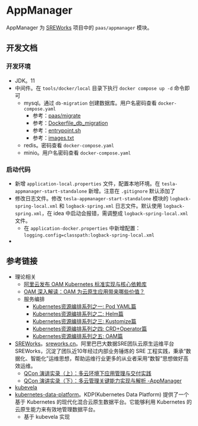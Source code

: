 # AppManager

AppManager 为 [SREWorks](https://github.com/alibaba/SREWorks) 项目中的 `paas/appmanager` 模块。

## 开发文档

### 开发环境

* JDK。11
* 中间件。在 `tools/docker/local` 目录下执行 `docker compose up -d` 命令即可
  * mysql。通过 `db-migration` 创建数据库。用户名密码查看 `docker-compose.yaml`
    * 参考：[paas/migrate](https://github.com/alibaba/SREWorks/tree/main/paas/migrate)
    * 参考：[Dockerfile_db_migration](https://github.com/alibaba/SREWorks/tree/main/paas/appmanager/Dockerfile_db_migration)
    * 参考：[entrypoint.sh](https://github.com/alibaba/SREWorks/tree/main/paas/migrate/entrypoint.sh)
    * 参考：[images.txt](https://github.com/alibaba/SREWorks/blob/master/images.txt)
  * redis。密码查看 `docker-compose.yaml`
  * minio。用户名密码查看 `docker-compose.yaml`

### 启动代码

* 新增 `application-local.properties` 文件，配置本地环境。在 `tesla-appmanager-start-standalone` 新增。注意在 `.gitignore` 默认添加了
* 修改日志文件。修改 `tesla-appmanager-start-standalone` 模块的 `logback-spring-local.xml` 和 `logback-spring.xml` 日志文件。默认使用 `logback-spring.xml`，在 idea 中启动会报错，需调整成 `logback-spring-local.xml` 文件。
  * 在 `application-docker.properties` 中新增配置：`logging.config=classpath:logback-spring-local.xml`
* 


## 参考链接

- 理论相关
  - [阿里云发布 OAM Kubernetes 标准实现与核心依赖库](https://mp.weixin.qq.com/s/YWPgNgr-WHd-ORvtJXp62A)
  - [OAM 深入解读：OAM 为云原生应用带来哪些价值？](https://developer.aliyun.com/article/744417)
  - 服务编排
    - [Kubernetes资源编排系列之一: Pod YAML篇](https://mp.weixin.qq.com/s?__biz=MzUwOTkwNzQxMg==&mid=2247485027&idx=1&sn=6d1371244d5c05203c0d5be78a27cd32&chksm=f90a5ed8ce7dd7cefcf19974f0e8d6c1cdeddf1e1c6ca45cdbefbeab669a30511cfa7e6da334&mpshare=1&scene=1&srcid=0319uWVYWokg3J4TuImH6imU&sharer_shareinfo=7286f71d67c3da15cd9ced0b5a609ec3&sharer_shareinfo_first=7286f71d67c3da15cd9ced0b5a609ec3&version=4.1.10.99312&platform=mac#rd)
    - [Kubernetes资源编排系列之二: Helm篇](https://mp.weixin.qq.com/s?__biz=MzUwOTkwNzQxMg==&mid=2247485073&idx=1&sn=ba1ced10c1941ee859632b55c3b8fcaa&chksm=f90a5e2ace7dd73c501318ce4358c58f651c06ccccc2eda2301b3374c6795f3ca8e936a09734&mpshare=1&scene=1&srcid=03190G17UN1VLeSiAAanZc7C&sharer_shareinfo=2092d771e8d85123066a653e44b782d9&sharer_shareinfo_first=2092d771e8d85123066a653e44b782d9&version=4.1.10.99312&platform=mac#rd)
    - [Kubernetes资源编排系列之三: Kustomize篇](https://mp.weixin.qq.com/s?__biz=MzUwOTkwNzQxMg==&mid=2247485126&idx=1&sn=2b28ab0bc1c6d93ba2181f0c11e1bc42&chksm=f90a5e7dce7dd76b581aa8aa2830ddb0f6a94b54ef662dff97b5b1b9bcf7015f9adfbac0a916&mpshare=1&scene=1&srcid=0319I8Yzen2kbpBmzD8Y9jZ5&sharer_shareinfo=4e494dfcc3c0bb48029f95ebe198cf38&sharer_shareinfo_first=4e494dfcc3c0bb48029f95ebe198cf38&version=4.1.10.99312&platform=mac#rd)
    - [Kubernetes资源编排系列之四: CRD+Operator篇](https://mp.weixin.qq.com/s?__biz=MzUwOTkwNzQxMg==&mid=2247485151&idx=1&sn=e2ec08bc1ccbe27ba4b9cbb14c841d40&chksm=f90a5e64ce7dd772849d149a371ce87d5226582ea726d79127fee0657264ad164ac9921b9c1e&mpshare=1&scene=1&srcid=0319mte6jyvOIYzrnul334bp&sharer_shareinfo=80e53b5f453ee5108d5e4d726ab254ee&sharer_shareinfo_first=80e53b5f453ee5108d5e4d726ab254ee&version=4.1.10.99312&platform=mac#rd)
    - [Kubernetes资源编排系列之五: OAM篇](https://mp.weixin.qq.com/s?__biz=MzUwOTkwNzQxMg==&mid=2247485175&idx=1&sn=61ed0bdc1141e4fe98ca53c959c3cbed&chksm=f90a5e4cce7dd75a3ba75d3ed530ad6f234b6c9b979054f45222da8df2106d67ad420c020a02&mpshare=1&scene=1&srcid=03193XfA6ej728rsvMFKSDq4&sharer_shareinfo=f825f7f093cc53f55ba215542765d8c1&sharer_shareinfo_first=f825f7f093cc53f55ba215542765d8c1&version=4.1.10.99312&platform=mac&poc_token=HEkH-WWjNxmvh6z3OXltOPzth0U4RSVtVYs42ygx)
- [SREWorks](https://github.com/alibaba/SREWorks)。[sreworks.cn](https://sreworks.cn/)。阿里巴巴大数据SRE团队云原生运维平台 SREWorks，沉淀了团队近10年经过内部业务锤炼的 SRE 工程实践，秉承“数据化、智能化”运维思想，帮助运维行业更多的从业者采用“数智”思想做好高效运维。
  - [QCon 演讲实录（上）：多云环境下应用管理与交付实践](https://xie.infoq.cn/article/330fa3e9327c0836f193ba9b0)
  - [QCon 演讲实录（下）：多云管理关键能力实现与解析 -AppManager](https://xie.infoq.cn/article/ccf591830b980db73d0e5af9c)
- [kubevela](https://github.com/kubevela/kubevela)
- [kubernetes-data-platform](https://github.com/linktimecloud/kubernetes-data-platform)。KDP(Kubernetes Data Platform) 提供了一个基于 Kubernetes 的现代化混合云原生数据平台。它能够利用 Kubernetes 的云原生能力来有效地管理数据平台。
  - 基于 kubevela 实现



